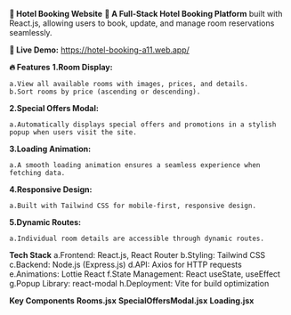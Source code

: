 
**🏨 Hotel Booking Website**
**🚀 A Full-Stack Hotel Booking Platform** built with React.js, allowing users to book, update, and manage room reservations seamlessly.

**🌟 Live Demo:** https://hotel-booking-a11.web.app/



**🔥 Features**
**1.Room Display:**

    a.View all available rooms with images, prices, and details.
    b.Sort rooms by price (ascending or descending).
**2.Special Offers Modal:**

    a.Automatically displays special offers and promotions in a stylish popup when users visit the site.
**3.Loading Animation:**

    a.A smooth loading animation ensures a seamless experience when fetching data.
**4.Responsive Design:**

    a.Built with Tailwind CSS for mobile-first, responsive design.
**5.Dynamic Routes:**

    a.Individual room details are accessible through dynamic routes.

**Tech Stack**
    a.Frontend: React.js, React Router
    b.Styling: Tailwind CSS
    c.Backend: Node.js (Express.js)
    d.API: Axios for HTTP requests
    e.Animations: Lottie React
    f.State Management: React useState, useEffect
    g.Popup Library: react-modal
    h.Deployment: Vite for build optimization

**Key Components**
    **Rooms.jsx**
    **SpecialOffersModal.jsx**
    **Loading.jsx**